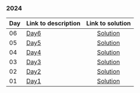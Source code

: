 ### 2024
| Day | Link to description | Link to solution
|:---|:---|:---:|
| 06 | [Day6](https://adventofcode.com/2024/day/6) | [Solution](https://github.com/T1r1osh/advent-of-code/tree/main/solutions/2024/Day06)|
| 05 | [Day5](https://adventofcode.com/2024/day/5) | [Solution](https://github.com/T1r1osh/advent-of-code/tree/main/solutions/2024/Day05)|
| 04 | [Day4](https://adventofcode.com/2024/day/4) | [Solution](https://github.com/T1r1osh/advent-of-code/tree/main/solutions/2024/Day04)|
| 03 | [Day3](https://adventofcode.com/2024/day/3) | [Solution](https://github.com/T1r1osh/advent-of-code/tree/main/solutions/2024/Day03)|
| 02 | [Day2](https://adventofcode.com/2024/day/2) | [Solution](https://github.com/T1r1osh/advent-of-code/tree/main/solutions/2024/Day02)|
| 01 | [Day1](https://adventofcode.com/2024/day/1) | [Solution](https://github.com/T1r1osh/advent-of-code/tree/main/solutions/2024/Day01)|